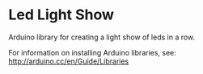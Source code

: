 # Led Light Show 

Arduino library for creating a light show of leds in a row.

For information on installing Arduino libraries, see: http://arduino.cc/en/Guide/Libraries
